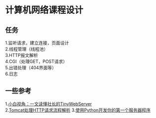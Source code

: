 # 计算机网络课程设计
## 任务
  1.监听请求，建立连接，页面设计   
  2.线程管理（线程池）  
  3.HTTP报文解析  
  4.CGI（处理GET，POST请求）  
  5.出错处理（404界面等）  
  6.日志  
## 一些参考
  1.[小白视角：一文读懂社长的TinyWebServer](https://huixxi.github.io/2020/06/02/%E5%B0%8F%E7%99%BD%E8%A7%86%E8%A7%92%EF%BC%9A%E4%B8%80%E6%96%87%E8%AF%BB%E6%87%82%E7%A4%BE%E9%95%BF%E7%9A%84TinyWebServer/#more)  
  2.[Tomcat处理HTTP请求流程解析](https://juejin.cn/post/7067917428319223845)
  3.[使用Python开发你的第一个服务器程序](https://cloud.tencent.com/developer/article/1356570)  
